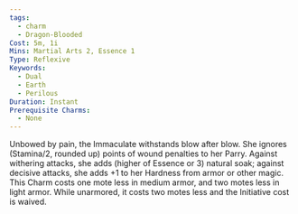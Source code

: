 ```yaml
---
tags:
  - charm
  - Dragon-Blooded
Cost: 5m, 1i
Mins: Martial Arts 2, Essence 1
Type: Reflexive
Keywords:
  - Dual
  - Earth
  - Perilous
Duration: Instant
Prerequisite Charms:
  - None
---
```

Unbowed by pain, the Immaculate withstands blow after blow. She ignores (Stamina/2, rounded up) points of wound penalties to her Parry. Against withering attacks, she adds (higher of Essence or 3) natural soak; against decisive attacks, she adds +1 to her Hardness from armor or other magic. This Charm costs one mote less in medium armor, and two motes less in light armor. While unarmored, it costs two motes less and the Initiative cost is waived.